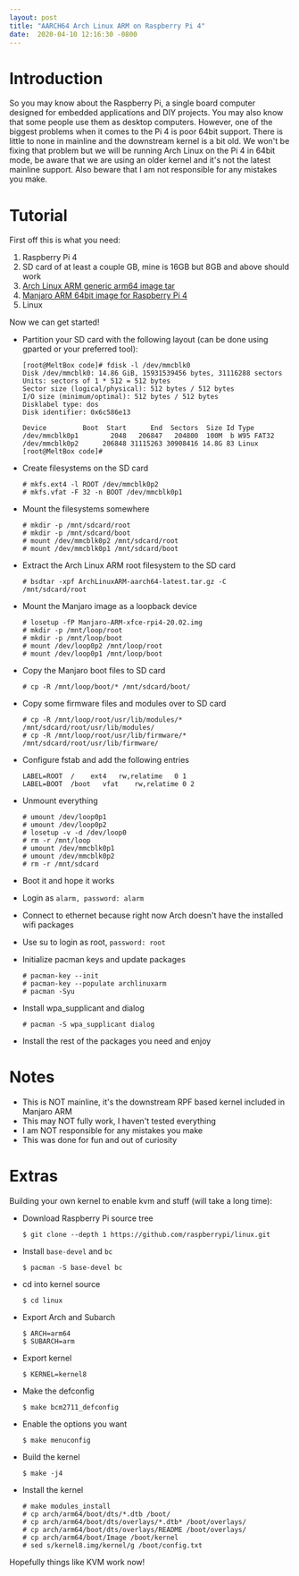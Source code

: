 ```yaml
---
layout:	post
title: "AARCH64 Arch Linux ARM on Raspberry Pi 4"
date:  2020-04-10 12:16:30 -0800
---
```

# **Introduction**
So you may know about the Raspberry Pi, a single board computer designed for embedded applications and DIY projects. You may also know that some people use them as desktop computers. However, one of the biggest problems when it comes to the Pi 4 is poor 64bit support. There is little to none in mainline and the downstream kernel is a bit old. We won't be fixing that problem but we will be running Arch Linux on the Pi 4 in 64bit mode, be aware that we are using an older kernel and it's not the latest mainline support. Also beware that I am not responsible for any mistakes you make.

# **Tutorial**
First off this is what you need:
1. Raspberry Pi 4
2. SD card of at least a couple GB, mine is 16GB but 8GB and above should work
3. [Arch Linux ARM generic arm64 image tar](http://os.archlinuxarm.org/os/ArchLinuxARM-aarch64-latest.tar.gz)
4. [Manjaro ARM 64bit image for Raspberry Pi 4](https://osdn.net/projects/manjaro-arm/storage/rpi4/xfce/)
5. Linux

Now we can get started!
- Partition your SD card with the following layout (can be done using gparted or your preferred tool):

  ```
  [root@MeltBox code]# fdisk -l /dev/mmcblk0
  Disk /dev/mmcblk0: 14.86 GiB, 15931539456 bytes, 31116288 sectors
  Units: sectors of 1 * 512 = 512 bytes
  Sector size (logical/physical): 512 bytes / 512 bytes
  I/O size (minimum/optimal): 512 bytes / 512 bytes
  Disklabel type: dos
  Disk identifier: 0x6c586e13

  Device         Boot  Start      End  Sectors  Size Id Type
  /dev/mmcblk0p1        2048   206847   204800  100M  b W95 FAT32
  /dev/mmcblk0p2      206848 31115263 30908416 14.8G 83 Linux
  [root@MeltBox code]#
  ```

- Create filesystems on the SD card 

  ```
  # mkfs.ext4 -l ROOT /dev/mmcblk0p2
  # mkfs.vfat -F 32 -n BOOT /dev/mmcblk0p1
  ```

- Mount the filesystems somewhere
   
  ```
  # mkdir -p /mnt/sdcard/root
  # mkdir -p /mnt/sdcard/boot
  # mount /dev/mmcblk0p2 /mnt/sdcard/root
  # mount /dev/mmcblk0p1 /mnt/sdcard/boot
  ```

- Extract the Arch Linux ARM root filesystem to the SD card
  
  ```
  # bsdtar -xpf ArchLinuxARM-aarch64-latest.tar.gz -C /mnt/sdcard/root
  ```

- Mount the Manjaro image as a loopback device
  
  ```
  # losetup -fP Manjaro-ARM-xfce-rpi4-20.02.img
  # mkdir -p /mnt/loop/root
  # mkdir -p /mnt/loop/boot
  # mount /dev/loop0p2 /mnt/loop/root
  # mount /dev/loop0p1 /mnt/loop/boot
  ```

- Copy the Manjaro boot files to SD card
  
  ```
  # cp -R /mnt/loop/boot/* /mnt/sdcard/boot/
  ```

- Copy some firmware files and modules over to SD card
  
  ```
  # cp -R /mnt/loop/root/usr/lib/modules/* /mnt/sdcard/root/usr/lib/modules/
  # cp -R /mnt/loop/root/usr/lib/firmware/* /mnt/sdcard/root/usr/lib/firmware/
  ```

- Configure fstab and add the following entries
  
  ```
  LABEL=ROOT  /    ext4   rw,relatime   0 1
  LABEL=BOOT  /boot   vfat    rw,relatime 0 2
  ```

- Unmount everything
  
  ```
  # umount /dev/loop0p1
  # umount /dev/loop0p2
  # losetup -v -d /dev/loop0
  # rm -r /mnt/loop
  # umount /dev/mmcblk0p1
  # umount /dev/mmcblk0p2
  # rm -r /mnt/sdcard
  ```

- Boot it and hope it works
- Login as ``alarm, password: alarm``
- Connect to ethernet because right now Arch doesn't have the installed wifi packages
- Use su to login as root, ``password: root``
- Initialize pacman keys and update packages
  
  ```
  # pacman-key --init
  # pacman-key --populate archlinuxarm
  # pacman -Syu
  ```

- Install wpa_supplicant and dialog
  
  ```
  # pacman -S wpa_supplicant dialog
  ```

- Install the rest of the packages you need and enjoy

# **Notes**
* This is NOT mainline, it's the downstream RPF based kernel included in Manjaro ARM
* This may NOT fully work, I haven't tested everything
* I am NOT responsible for any mistakes you make
* This was done for fun and out of curiosity

# **Extras**
Building your own kernel to enable kvm and stuff (will take a long time):
- Download Raspberry Pi source tree

  ```
  $ git clone --depth 1 https://github.com/raspberrypi/linux.git
  ```

- Install ``base-devel`` and ``bc``
   
  ```
  $ pacman -S base-devel bc
  ```

- cd into kernel source    
  
  ```
  $ cd linux
  ```

- Export Arch and Subarch
 
  ```
  $ ARCH=arm64
  $ SUBARCH=arm
  ```

- Export kernel

  ```
  $ KERNEL=kernel8
  ```

- Make the defconfig
   
  ```
  $ make bcm2711_defconfig
  ```

- Enable the options you want

  ```
  $ make menuconfig
  ```

- Build the kernel
   
  ```
  $ make -j4
  ```

- Install the kernel 
  
  ```
  # make modules_install
  # cp arch/arm64/boot/dts/*.dtb /boot/
  # cp arch/arm64/boot/dts/overlays/*.dtb* /boot/overlays/
  # cp arch/arm64/boot/dts/overlays/README /boot/overlays/
  # cp arch/arm64/boot/Image /boot/kernel
  # sed s/kernel8.img/kernel/g /boot/config.txt
  ```
  
Hopefully things like KVM work now!